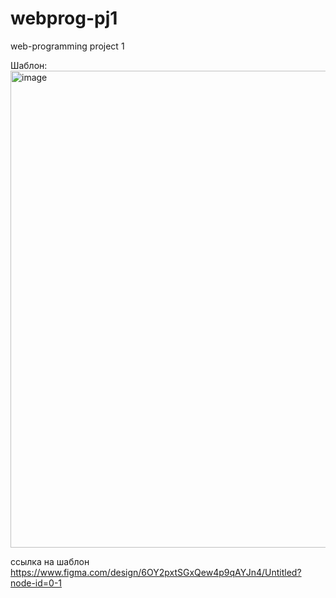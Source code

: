 # webprog-pj1
web-programming project 1

Шаблон:
<img width="1359" height="763" alt="image" src="https://github.com/user-attachments/assets/03a6f131-797a-4d7b-933a-f175f67466a8" />

ссылка на шаблон
https://www.figma.com/design/6OY2pxtSGxQew4p9qAYJn4/Untitled?node-id=0-1
